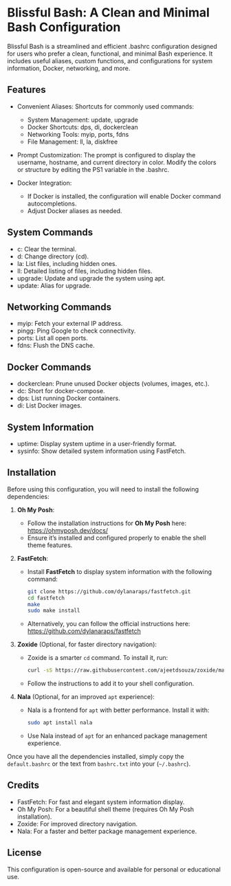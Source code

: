 # Blissful Bash: A Clean and Minimal Bash Configuration

Blissful Bash is a streamlined and efficient .bashrc configuration designed for users who prefer a clean, functional, and minimal Bash experience. It includes useful aliases, custom functions, and configurations for system information, Docker, networking, and more.

Features
--------
- Convenient Aliases: Shortcuts for commonly used commands:
  - System Management: update, upgrade
  - Docker Shortcuts: dps, di, dockerclean
  - Networking Tools: myip, ports, fdns
  - File Management: ll, la, diskfree

- Prompt Customization: The prompt is configured to display the username, hostname, and current directory in color. Modify the colors or structure by editing the PS1 variable in the .bashrc.

- Docker Integration:
  - If Docker is installed, the configuration will enable Docker command autocompletions.
  - Adjust Docker aliases as needed.

System Commands
---------------
- c: Clear the terminal.
- d: Change directory (cd).
- la: List files, including hidden ones.
- ll: Detailed listing of files, including hidden files.
- upgrade: Update and upgrade the system using apt.
- update: Alias for upgrade.

Networking Commands
-------------------
- myip: Fetch your external IP address.
- pingg: Ping Google to check connectivity.
- ports: List all open ports.
- fdns: Flush the DNS cache.

Docker Commands
---------------
- dockerclean: Prune unused Docker objects (volumes, images, etc.).
- dc: Short for docker-compose.
- dps: List running Docker containers.
- di: List Docker images.

System Information
------------------
- uptime: Display system uptime in a user-friendly format.
- sysinfo: Show detailed system information using FastFetch.

Installation
------------
Before using this configuration, you will need to install the following dependencies:

1. **Oh My Posh**:
   - Follow the installation instructions for **Oh My Posh** here: https://ohmyposh.dev/docs/
   - Ensure it’s installed and configured properly to enable the shell theme features.

2. **FastFetch**:
   - Install **FastFetch** to display system information with the following command:
     ```bash
     git clone https://github.com/dylanaraps/fastfetch.git
     cd fastfetch
     make
     sudo make install
     ```
   - Alternatively, you can follow the official instructions here: https://github.com/dylanaraps/fastfetch

3. **Zoxide** (Optional, for faster directory navigation):
   - Zoxide is a smarter `cd` command. To install it, run:
     ```bash
     curl -sS https://raw.githubusercontent.com/ajeetdsouza/zoxide/main/install.sh | bash
     ```
   - Follow the instructions to add it to your shell configuration.

4. **Nala** (Optional, for an improved `apt` experience):
   - Nala is a frontend for `apt` with better performance. Install it with:
     ```bash
     sudo apt install nala
     ```
   - Use Nala instead of `apt` for an enhanced package management experience.

Once you have all the dependencies installed, simply copy the `default.bashrc` or the text from `bashrc.txt` into your (`~/.bashrc`).

Credits
-------
- FastFetch: For fast and elegant system information display.
- Oh My Posh: For a beautiful shell theme (requires Oh My Posh installation).
- Zoxide: For improved directory navigation.
- Nala: For a faster and better package management experience.

License
-------
This configuration is open-source and available for personal or educational use.
